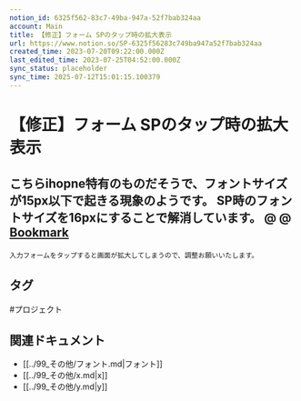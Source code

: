 ```yaml
---
notion_id: 6325f562-83c7-49ba-947a-52f7bab324aa
account: Main
title: 【修正】フォーム SPのタップ時の拡大表示
url: https://www.notion.so/SP-6325f56283c749ba947a52f7bab324aa
created_time: 2023-07-20T09:22:00.000Z
last_edited_time: 2023-07-25T04:52:00.000Z
sync_status: placeholder
sync_time: 2025-07-12T15:01:15.100379
---
```

# 【修正】フォーム SPのタップ時の拡大表示

こちらihopne特有のものだそうで、フォントサイズが15px以下で起きる現象のようです。
**SP時のフォントサイズを16pxにすることで解消しています。 @ @**
[Bookmark](https://web-guided.com/1092/)
---
```plain text
入力フォームをタップすると画面が拡大してしまうので、調整お願いいたします。
```

## タグ

#プロジェクト 

## 関連ドキュメント

- [[../99_その他/フォント.md|フォント]]
- [[../99_その他/x.md|x]]
- [[../99_その他/y.md|y]]
